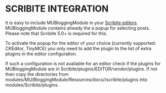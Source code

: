 # SCRIBITE INTEGRATION

It is easy to include MUBloggingModule in your [Scribite editors](https://github.com/zikula-modules/Scribite/).
MUBloggingModule contains already the a popup for selecting posts.
Please note that Scribite 5.0+ is required for this.

To activate the popup for the editor of your choice (currently supported: CKEditor, TinyMCE)
you only need to add the plugin to the list of extra plugins in the editor configuration.

If such a configuration is not available for an editor check if the plugins for
MUBloggingModule are in Scribite/plugins/EDITOR/vendor/plugins. If not then copy the directories from
    modules/MU/BloggingModule/Resources/docs//scribite/plugins into modules/Scribite/plugins.
